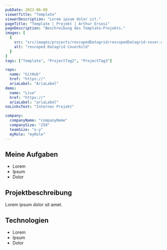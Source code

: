 ```yaml
---
pubDate: 2022-06-08
viewerTitle: "Template"
viewerDescription: "Lorem ipsum dolor sit."
pageTitle: "Template | Projekt | Arthur Ersosi"
pageDescription: "Beschreibung des Template-Projekts."
images: [
  {
    src: "src/images/projects/rescopedDatagrid/rescopedDatagrid-cover.webp",
    alt: "rescoped Datagrid Coverbild"
  }
]
tags: ["Template", "ProjectTag2", "ProjectTag3"]

repo:
  name: "GitHub"
  href: "https://"
  ariaLabel: "AriaLabel"
demo:
  name: "Live"
  href: "https://"
  ariaLabel: "ariaLabel"
noLinksText: "Internes Projekt"

company:
  companyName: "companyName"
  companySize: "250"
  teamSize: "x-y"
  myRole: "myRole"
---
```


## Meine Aufgaben

- Lorem
- Ipsum
- Dolor

## Projektbeschreibung

Lorem ipsum dolor sit amet.

## Technologien

- Lorem
- Ipsum
- Dolor
